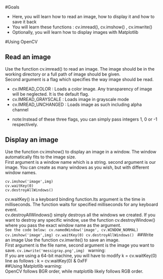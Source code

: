 #Goals
+ Here, you will learn how to read an image, how to display it and how to save it back
+ You will learn these functions : cv.imread(), cv.imshow() , cv.imwrite()
+ Optionally, you will learn how to display images with Matplotlib

#Using OpenCV
## Read an image
Use the function cv.imread() to read an image. The image should be in the working directory or a full path of image should be given.<br>
Second argument is a flag which specifies the way image should be read.
+ cv.IMREAD_COLOR : Loads a color image. Any transparency of image will be neglected. It is the default flag.
+ cv.IMREAD_GRAYSCALE : Loads image in grayscale mode
+ cv.IMREAD_UNCHANGED : Loads image as such including alpha channel
- note:Instead of these three flags, you can simply pass integers 1, 0 or -1 respectively.
## Display an image
Use the function cv.imshow() to display an image in a window. The window automatically fits to the image size.<br>
First argument is a window name which is a string. second argument is our image. You can create as many windows as you wish, but with different window names.
```
cv.imshow('image',img)
cv.waitKey(0)
cv.destroyAllWindows()
```
cv.waitKey() is a keyboard binding function.Its argument is the time in milliseconds. The function waits for specified milliseconds for any keyboard event.<br>
cv.destroyAllWindows() simply destroys all the windows we created. If you want to destroy any specific window, use the function cv.destroyWindow() where you pass the exact window name as the argument.<br>
`See the code below:
cv.namedWindow('image', cv.WINDOW_NORMAL)
cv.imshow('image',img)
cv.waitKey(0)
cv.destroyAllWindows()
`
##Write an image
Use the function cv.imwrite() to save an image.
<br>
First argument is the file name, second argument is the image you want to save.
`cv.imwrite('messigray.png',img)
`
warning:
<br>
If you are using a 64-bit machine, you will have to modify k = cv.waitKey(0) line as follows : k = cv.waitKey(0) & 0xFF
<br>
##Using Matplotlib
warning:
<br>
OpenCV follows BGR order, while matplotlib likely follows RGB order.











